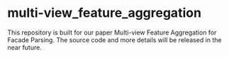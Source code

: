 # multi-view_feature_aggregation
This repository is built for our paper Multi-view Feature Aggregation for Facade Parsing. The source code and more details will be released in the near future.
